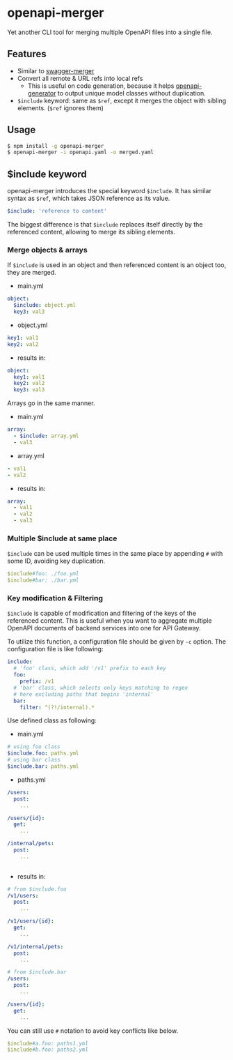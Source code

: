 # openapi-merger

Yet another CLI tool for merging multiple OpenAPI files into a single file.

## Features
- Similar to [swagger-merger](https://github.com/WindomZ/swagger-merger)
- Convert all remote & URL refs into local refs
  - This is useful on code generation, because it helps [openapi-generator](https://github.com/OpenAPITools/openapi-generator)
    to output unique model classes without duplication.
- `$include` keyword: same as `$ref`, except it merges the object with sibling elements. (`$ref` ignores them)

## Usage

```sh
$ npm install -g openapi-merger
$ openapi-merger -i openapi.yaml -o merged.yaml
```

## $include keyword

openapi-merger introduces the special keyword `$include`.
It has similar syntax as `$ref`, which takes JSON reference as its value.

```yaml
$include: 'reference to content'
```

The biggest difference is that `$include` replaces itself directly by the referenced content, allowing to merge its sibling elements.


### Merge objects & arrays

If `$include` is used in an object and then referenced content is an object too, they are merged.

- main.yml
```yaml
object:
  $include: object.yml
  key3: val3
```

- object.yml
```yaml
key1: val1
key2: val2
```

- results in:
```yaml
object:
  key1: val1
  key2: val2
  key3: val3
``` 

Arrays go in the same manner.

- main.yml
```yaml
array:
  - $include: array.yml
  - val3
```

- array.yml
```yaml
- val1
- val2
```

- results in:
```yaml
array:
  - val1
  - val2
  - val3
``` 


### Multiple $include at same place

`$include` can be used multiple times in the same place by appending `#` with some ID, avoiding key duplication.

```yaml
$include#foo: ./foo.yml
$include#bar: ./bar.yml
```


### Key modification & Filtering

`$include` is capable of modification and filtering of the keys of the referenced content.
This is useful when you want to aggregate multiple OpenAPI documents of backend services into one for API Gateway.

To utilize this function, a configuration file should be given by `-c` option.
The configuration file is like following:

```yaml
include:
  # 'foo' class, which add '/v1' prefix to each key
  foo:
    prefix: /v1
  # 'bar' class, which selects only keys matching to regex 
  # here excluding paths that begins 'internal'
  bar: 
    filter: ^(?!/internal).*
```

Use defined class as following:
- main.yml
```yaml
# using foo class
$include.foo: paths.yml 
# using bar class
$include.bar: paths.yml
```

- paths.yml
```yaml
/users:
  post:
    ...

/users/{id}:
  get:
    ...

/internal/pets:
  post:
    ...
  
```

- results in:
```yaml
# from $include.foo
/v1/users:
  post:
    ...

/v1/users/{id}:
  get:
    ...

/v1/internal/pets:
  post:
    ...

# from $include.bar
/users:
  post:
    ...

/users/{id}:
  get:
    ...
```

You can still use `#` notation to avoid key conflicts like below. 

```yaml
$include#a.foo: paths1.yml
$include#b.foo: paths2.yml
```
